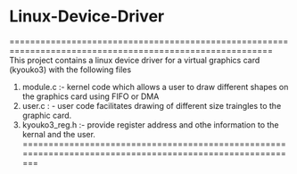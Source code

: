 # Linux-Device-Driver
=========================================================================================================
This project contains a linux device driver for a virtual graphics card (kyouko3) with the following files 
1. module.c :- kernel code which allows a user to draw different shapes on the graphics card using FIFO or DMA
2. user.c : - user code facilitates drawing of different size traingles to the graphic card.
3. kyouko3_reg.h :- provide register address and othe information to the kernal and the user.
=========================================================================================================
